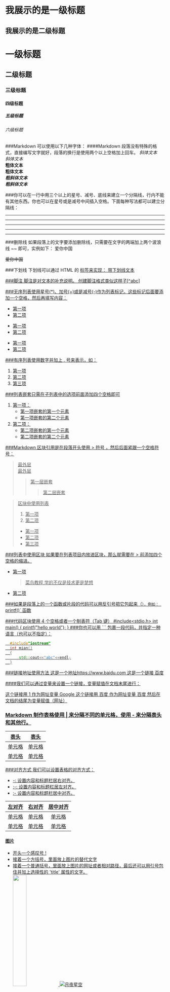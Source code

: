 我展示的是一级标题
===============

我展示的是二级标题
-----------------

# 一级标题
## 二级标题
### 三级标题
#### 四级标题
##### 五级标题
###### 六级标题

###Markdown 可以使用以下几种字体：
####Markdown 段落没有特殊的格式，直接编写文字就好，段落的换行是使用两个以上空格加上回车。
*斜体文本*  
_斜体文本_  
**粗体文本**  
__粗体文本__  
***粗斜体文本***  
___粗斜体文本___

###你可以在一行中用三个以上的星号、减号、底线来建立一个分隔线，行内不能有其他东西。你也可以在星号或是减号中间插入空格。下面每种写法都可以建立分隔线：
***

* * *

*****

- - -

----------

###删除线  如果段落上的文字要添加删除线，只需要在文字的两端加上两个波浪线 ~~ 即可，实例如下：
爱你中国

~~爱你中国~~


###下划线 下划线可以通过 HTML 的 <u> 标签来实现：
<u>带下划线文本</u>

###脚注  脚注是对文本的补充说明。
   创建脚注格式类似这样子[^abc]   

###无序列表使用星号(*)、加号(+)或是减号(-)作为列表标记，这些标记后面要添加一个空格，然后再填写内容：
* 第一项
* 第二项

+ 第一项
+ 第二项

- 第一项
- 第二项

###有序列表使用数字并加上 . 号来表示，如：
1. 第一项
2. 第二项
3. 第三项

###列表嵌套只需在子列表中的选项前面添加四个空格即可
1. 第一项：
    - 第一项嵌套的第一个元素
    - 第一项嵌套的第二个元素
2. 第二项：
    - 第二项嵌套的第一个元素
    - 第二项嵌套的第二个元素

###Markdown 区块引用是在段落开头使用 > 符号 ，然后后面紧跟一个空格符号：
> 最外层  
> 最外层
> > 第一层嵌套  
> > > 第二层嵌套

> 区块中使用列表
> 1. 第一项
> 2. 第二项
> + 第一项
> + 第二项
> + 第三项

###列表中使用区块   如果要在列表项目内放进区块，那么就需要在 > 前添加四个空格的缩进。
* 第一项
  > 菜鸟教程
  > 学的不仅是技术更是梦想
* 第二项

###如果是段落上的一个函数或片段的代码可以用反引号把它包起来（`），例如：
`printf()` 函数

###代码区块使用 4 个空格或者一个制表符（Tab 键）
    #include<stdio.h>
    int main()
    {
       printf("hello world");
    }
###你也可以用 ``` 包裹一段代码，并指定一种语言（也可以不指定）：
  ```cpp
    #include"iostream"
    int mian()
    {
        std::cout<<"abc"<<endl;
    }
  ```

###链接地址使用方法
这是一个地址<https://www.baidu.com>
这是一个链接 [百度](https://www.baidu.com)

####我们可以通过变量来设置一个链接，变量赋值在文档末尾进行：

这个链接用 1 作为网址变量 [Google][1]
这个链接用 百度 作为网址变量 [百度][百度]
然后在文档的结尾为变量赋值（网址）

[1]: http://www.google.com/
[百度]: https://www.baidu.com

### Markdown 制作表格使用 | 来分隔不同的单元格，使用 - 来分隔表头和其他行。
|  表头   | 表头  |
|  ----  | ----  |
| 单元格  | 单元格 |
| 单元格  | 单元格 |

###对齐方式 我们可以设置表格的对齐方式：

* -: 设置内容和标题栏居右对齐。 
* :-: 设置内容和标题栏居左对齐。
* :- 设置内容和标题栏居中对齐。  

| 左对齐 | 右对齐 | 居中对齐 |
| :-----| ----: | :----: |
| 单元格 | 单元格 | 单元格 |
| 单元格 | 单元格 | 单元格 |


#### 图片
+ 开头一个感叹号 !  
+ 接着一个方括号，里面放上图片的替代文字  
+ 接着一个普通括号，里面放上图片的网址或者相对路径，最后还可以用引号包住并加上选择性的 'title' 属性的文字。  
  <img src="1.png" width="30%">
![ 月夜星空 ](1.png)











































